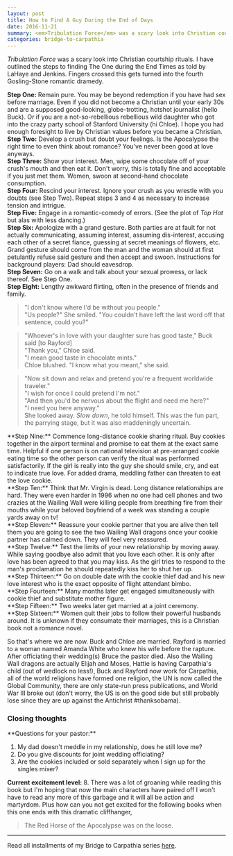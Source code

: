 ```yaml
---
layout: post
title: How to Find A Guy During the End of Days
date: 2016-11-21
summary: <em>Tribulation Force</em> was a scary look into Christian courtship rituals. I have outlined the steps to finding The One during the End Times as told by LaHaye and Jenkins. Fingers crossed...
categories: bridge-to-carpathia
---
```

*Tribulation Force* was a scary look into Christian courtship rituals. I have outlined the steps to finding The One during the End Times as told by LaHaye and Jenkins. Fingers crossed this gets turned into the fourth Gosling-Stone romantic dramedy.

**Step One:** Remain pure. You may be beyond redemption if you have had sex before marriage. Even if you did not become a Christian until your early 30s and are a supposed good-looking, globe-trotting, hotshot journalist (hello Buck). Or if you are a not-so-rebellious rebellious wild daughter who got into the crazy party school of Stanford University (hi Chloe). I hope you had enough foresight to live by Christian values before you became a Christian.
<br>**Step Two:** Develop a crush but doubt your feelings. Is the Apocalypse the right time to even think about romance? You've never been good at love anyways.
<br>**Step Three:** Show your interest. Men, wipe some chocolate off of your crush's mouth and then eat it. Don't worry, this is totally fine and acceptable if you just met them. Women, swoon at second-hand chocolate consumption.
<br>**Step Four:** Rescind your interest. Ignore your crush as you wrestle with you doubts (see Step Two). Repeat steps 3 and 4 as necessary to increase tension and intrigue.
<br>**Step Five:** Engage in a romantic-comedy of errors. (See the plot of *Top Hat* but alas with less dancing.)
<br>**Step Six:** Apologize with a grand gesture. Both parties are at fault for not actually communicating, assuming interest, assuming dis-interest, accusing each other of a secret fiance, guessing at secret meanings of flowers, etc. Grand gesture should come from the man and the woman should at first petulantly refuse said gesture and then accept and swoon. Instructions for background players: Dad should eavesdrop.
<br>**Step Seven:** Go on a walk and talk about your sexual prowess, or lack thereof. See Step One.
<br>**Step Eight:** Lengthy awkward flirting, often in the presence of friends and family.
<blockquote>"I don't know where I'd be without you people."
<br>"Us people?" She smiled. "You couldn't have left the last word off that sentence, could you?"</blockquote>
<blockquote>"Whoever's in love with your daughter sure has good taste," Buck said [to Rayford]
<br>"Thank you," Chloe said.
<br>"I mean good taste in chocolate mints."
<br>Chloe blushed. "I know what you meant," she said.</blockquote>
<blockquote>"Now sit down and relax and pretend you're a frequent worldwide traveler."
<br>"I wish for once I could pretend I'm not."
<br>"And then you'd be nervous about the flight and need me here?"
<br>"I need you here anyway."
<br>She looked away. <em>Slow down</em>, he told himself. This was the fun part, the parrying stage, but it was also maddeningly uncertain.</blockquote>
**Step Nine:** Commence long-distance cookie sharing ritual. Buy cookies together in the airport terminal and promise to eat them at the exact same time. Helpful if one person is on national television at pre-arranged cookie eating time so the other person can verify the ritual was performed satisfactorily. If the girl is really into the guy she should smile, cry, and eat to indicate true love. For added drama, meddling father can threaten to eat the love cookie.
<br>**Step Ten:** Think that Mr. Virgin is dead. Long distance relationships are hard. They were even harder in 1996 when no one had cell phones and two crazies at the Wailing Wall were killing people from breathing fire from their mouths while your beloved boyfriend of a week was standing a couple yards away on tv!
<br>**Step Eleven:** Reassure your cookie partner that you are alive then tell them you are going to see the two Wailing Wall dragons once your cookie partner has calmed down. They will feel very reassured.
<br>**Step Twelve:** Test the limits of your new relationship by moving away. While saying goodbye also admit that you love each other. It is only after love has been agreed to that you may kiss. As the girl tries to respond to the man's proclamation he should repeatedly kiss her to shut her up.
<br>**Step Thirteen:** Go on double date with the cookie thief dad and his new love interest who is the exact opposite of flight attendant bimbo.
<br>**Step Fourteen:** Many months later get engaged simultaneously with cookie thief and substitute mother figure.
<br>**Step Fifteen:** Two weeks later get married at a joint ceremony.
<br>**Step Sixteen:** Women quit their jobs to follow their powerful husbands around. It is unknown if they consumate their marriages, this is a Christian book not a romance novel.

So that's where we are now. Buck and Chloe are married. Rayford is married to a woman named Amanda White who knew his wife before the rapture. After officiating their wedding(s) Bruce the pastor died. Also the Wailing Wall dragons are actually Elijah and Moses, Hattie is having Carpathia's child (out of wedlock no less!), Buck and Rayford now work for Carpathia, all of the world religions have formed one religion, the UN is now called the Global Community, there are only state-run press publications, and World War III broke out (don't worry, the US is on the good side but still probably lose since they are up against the Antichrist #thanksobama).

<h3>Closing thoughts</h3>
**Questions for your pastor:**
<ol>
<li>My dad doesn't meddle in my relationship, does he still love me?</li>
<li>Do you give discounts for joint wedding officiating?</li>
<li>Are the cookies included or sold separately when I sign up for the singles mixer?</li>
</ol>

**Current excitement level:** 8. There was a lot of groaning while reading this book but I'm hoping that now the main characters have paired off I won't have to read any more of this garbage and it will all be action and martyrdom. Plus how can you not get excited for the following books when this one ends with this dramatic cliffhanger, 
<blockquote>The Red Horse of the Apocalypse was on the loose.</blockquote>
<hr>
Read all installments of my Bridge to Carpathia series <a href="https://hsureads.github.io/category/bridge-to-carpathia/">here</a>.
